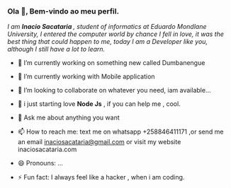 ### Ola 👋, Bem-vindo ao meu perfil. 
<i>
<p>I am <b>Inacio Sacataria </b>, student of informatics at Eduardo Mondlane University, I entered the computer world by chance I fell in love, it was the best thing that could happen to me, today I am a Developer like you, although I still have a lot to learn.
</i>

- 🔭 I’m currently working on something new called Dumbanengue
- 🌱 I’m currently working with Mobile application
- 👯 I’m looking to collaborate on whatever you need, iam available...
- 🤔 i just starting love <b>Node Js</b> , if you can help me , cool.
- 💬 Ask me about anything you want
- 📫 How to reach me: text me on whatsapp +258846411171 ,or send me an email inaciosacataria@gmail.com or visit my website inaciosacataria.com 

- 😄 Pronouns: ...
- ⚡ Fun fact: I always feel like a hacker , when i am coding.

